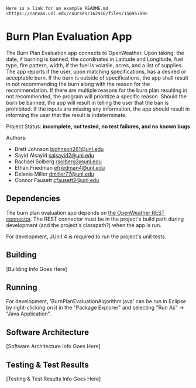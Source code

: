 	Here is a link for an example README.md <https://canvas.unl.edu/courses/162910/files/15695789>

# Burn Plan Evaluation App

The Burn Plan Evaluation app connects to OpenWeather. Upon taking; the date, if burning is banned, the coordinates in Latitude and Longitude, fuel type, fire pattern, width, if the fuel is volatile, acres, and a list of supplies. The app reports if the user, upon matching specifications, has a desired or acceptable burn. If the burn is outside of specifications, the app shall result in not recommending the burn along with the reason for the recommendation. If there are multiple reasons for the burn plan resulting in not recommended, the program will prioritize a specific reason. Should the burn be banned, the app will result in telling the user that the ban is prohibited. If the inputs are missing any information, the app should result in informing the user that the result is indeterminate.

Project Status: **incomplete, not tested, no test failures, and no known bugs**

Authors:
*	Brett Johnson <bjohnson261@unl.edu>
*	Sayid Alsayid <salsayid2@unl.edu>
*	Rachael Solberg <rsolberg3@unl.edu>
*	Ethan Friedman <efriedman4@unl.edu>
*	Delanie Miller <dmiller77@unl.edu>
*	Connor Fausett <cfausett2@unl.edu>

## Dependencies

The burn plan evaluation app depends on [the OpenWeather REST connector](https://git.unl.edu/soft-core/soft-160/openweather-rest-and-file-connector).
The REST connector must be in the project's build path during development (and the project's classpath?) when the app is run.

For development, JUnit 4 is required to run the project's unit tests.

## Building

[Building Info Goes Here]

## Running

For development, 'BurnPlanEvaluationAlgorithm.java' can be run in Eclipse by right-clicking on it in the "Package Explorer" and selecting "Run As" → "Java Application".

## Software Architecture

[Software Architecture Info Goes Here]


## Testing & Test Results

[Testing & Test Results Info Goes Here]
